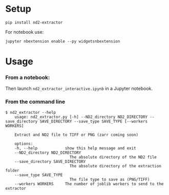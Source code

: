 # Setup

`pip install nd2-extractor`

For notebook use:

`jupyter nbextension enable --py widgetsnbextension`

# Usage

### From a notebook:

Then launch `nd2_extractor_interactive.ipynb` in a Jupyter notebook.

### From the command line

```
$ nd2_extractor --help
    usage: nd2_extractor.py [-h] --ND2_directory ND2_DIRECTORY --save_directory SAVE_DIRECTORY --save_type SAVE_TYPE [--workers WORKERS]

    Extract and ND2 file to TIFF or PNG (zarr coming soon)

    options:
    -h, --help            show this help message and exit
    --ND2_directory ND2_DIRECTORY
                            The absolute directory of the ND2 file
    --save_directory SAVE_DIRECTORY
                            The absolute directory of the extraction folder
    --save_type SAVE_TYPE
                            The file type to save as (PNG/TIFF)
    --workers WORKERS     The number of joblib workers to send to the extractor
  ```